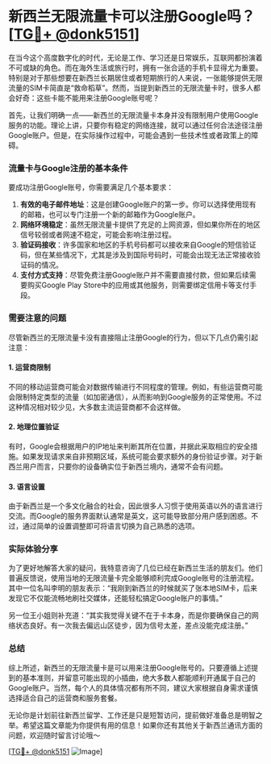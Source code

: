 # 新西兰无限流量卡可以注册Google吗？[[TG💪+ @donk5151](https://t.me/s/donk5151)]

在当今这个高度数字化的时代，无论是工作、学习还是日常娱乐，互联网都扮演着不可或缺的角色。而在海外生活或旅行时，拥有一张合适的手机卡显得尤为重要。特别是对于那些想要在新西兰长期居住或者短期旅行的人来说，一张能够提供无限流量的SIM卡简直是“救命稻草”。然而，当提到新西兰的无限流量卡时，很多人都会好奇：这些卡能不能用来注册Google账号呢？

首先，让我们明确一点——新西兰的无限流量卡本身并没有限制用户使用Google服务的功能。理论上讲，只要你有稳定的网络连接，就可以通过任何合法途径注册Google账户。但是，在实际操作过程中，可能会遇到一些技术性或者政策上的障碍。

### 流量卡与Google注册的基本条件

要成功注册Google账号，你需要满足几个基本要求：
1. **有效的电子邮件地址**：这是创建Google账户的第一步。你可以选择使用现有的邮箱，也可以专门注册一个新的邮箱作为Google账户。
2. **网络环境稳定**：虽然无限流量卡提供了充足的上网资源，但如果你所在的地区信号较弱或者网速不稳定，可能会影响注册过程。
3. **验证码接收**：许多国家和地区的手机号码都可以接收来自Google的短信验证码，但在某些情况下，尤其是涉及到国际号码时，可能会出现无法正常接收验证码的情况。
4. **支付方式支持**：尽管免费注册Google账户并不需要直接付款，但如果后续需要购买Google Play Store中的应用或其他服务，则需要绑定信用卡等支付手段。

### 需要注意的问题

尽管新西兰的无限流量卡没有直接阻止注册Google的行为，但以下几点仍需引起注意：

#### 1. **运营商限制**
不同的移动运营商可能会对数据传输进行不同程度的管理。例如，有些运营商可能会限制特定类型的流量（如加密通信），从而影响到Google服务的正常使用。不过这种情况相对较少见，大多数主流运营商都不会这样做。

#### 2. **地理位置验证**
有时，Google会根据用户的IP地址来判断其所在位置，并据此采取相应的安全措施。如果发现请求来自非预期区域，系统可能会要求额外的身份验证步骤。对于新西兰用户而言，只要你的设备确实位于新西兰境内，通常不会有问题。

#### 3. **语言设置**
由于新西兰是一个多文化融合的社会，因此很多人习惯于使用英语以外的语言进行交流。而Google的服务界面默认通常是英文，这可能导致部分用户感到困惑。不过，通过简单的设置调整即可将语言切换为自己熟悉的选项。

### 实际体验分享

为了更好地解答大家的疑问，我特意咨询了几位已经在新西兰生活的朋友们。他们普遍反馈说，使用当地的无限流量卡完全能够顺利完成Google账号的注册流程。其中一位名叫李明的朋友表示：“我刚到新西兰的时候就买了张本地SIM卡，后来发现它不仅能流畅地刷社交媒体，还能轻松搞定Google账户的事情。”

另一位王小姐则补充道：“其实我觉得关键不在于卡本身，而是你要确保自己的网络状态良好。有一次我去偏远山区徒步，因为信号太差，差点没能完成注册。”

### 总结

综上所述，新西兰的无限流量卡是可以用来注册Google账号的。只要遵循上述提到的基本准则，并留意可能出现的小插曲，绝大多数人都能顺利开通属于自己的Google账户。当然，每个人的具体情况都有所不同，建议大家根据自身需求谨慎选择适合自己的运营商和服务套餐。

无论你是计划前往新西兰留学、工作还是只是短暂访问，提前做好准备总是明智之举。希望这篇文章能为你提供有用的信息！如果你还有其他关于新西兰通讯方面的问题，欢迎随时留言讨论哦～

[[TG💪+ @donk5151](https://t.me/s/donk5151) ![Image](https://i.postimg.cc/rwNCRYN7/Snipaste-2025-04-30-17-27-05.png)]